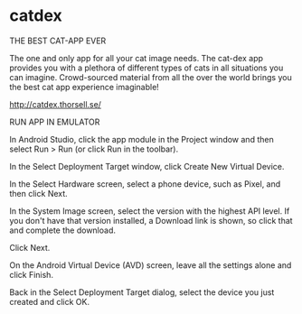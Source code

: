 # catdex

THE BEST CAT-APP EVER 

The one and only app for all your cat image needs. 
The cat-dex app provides you with a plethora of different types of cats in all situations you can imagine. 
Crowd-sourced material from all the over the world brings you the best cat app experience imaginable!

http://catdex.thorsell.se/

RUN APP IN EMULATOR

In Android Studio, click the app module in the Project window and then select Run > Run (or click Run  in the toolbar).

In the Select Deployment Target window, click Create New Virtual Device.

In the Select Hardware screen, select a phone device, such as Pixel, and then click Next.

In the System Image screen, select the version with the highest API level. If you don't have that version installed, a Download link is shown, so click that and complete the download.

Click Next.

On the Android Virtual Device (AVD) screen, leave all the settings alone and click Finish.

Back in the Select Deployment Target dialog, select the device you just created and click OK.

